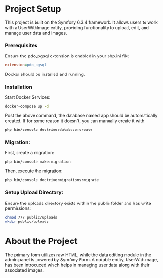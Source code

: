 # Project Setup
This project is built on the Symfony 6.3.4 framework. It allows users to work with a UserWithImage entity, providing functionality to upload, edit, and manage user data and images.

### Prerequisites
Ensure the pdo_pgsql extension is enabled in your php.ini file:


```ini
extension=pdo_pgsql
```
Docker should be installed and running.

### Installation
Start Docker Services:

```bash
docker-compose up -d
```
Post the above command, the database named app should be automatically created. If for some reason it doesn't, you can manually create it with:

```bash
php bin/console doctrine:database:create
```
### Migration:

First, create a migration:

```bash
php bin/console make:migration
```
Then, execute the migration:

```bash
php bin/console doctrine:migrations:migrate
```
### Setup Upload Directory:

Ensure the uploads directory exists within the public folder and has write permissions:

```bash
chmod 777 public/uploads
mkdir public/uploads
```
# About the Project
The primary form utilizes raw HTML, while the data editing module in the admin panel is powered by Symfony Form. A notable entity, UserWithImage, has been introduced which helps in managing user data along with their associated images.

